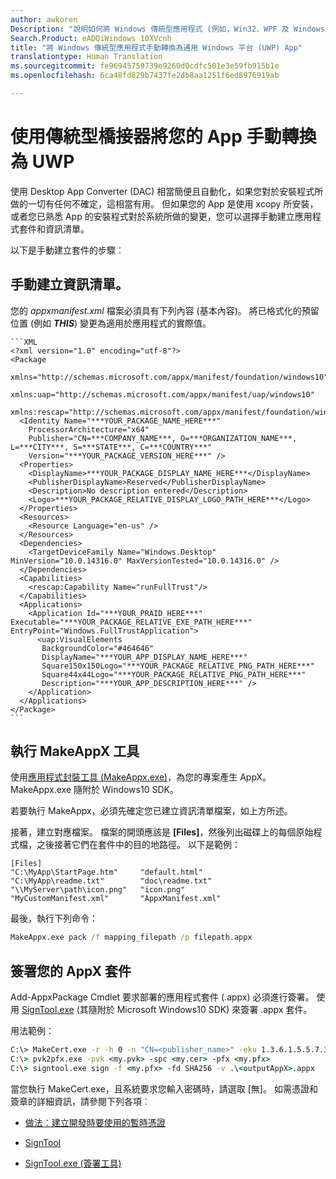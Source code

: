```yaml
---
author: awkoren
Description: "說明如何將 Windows 傳統型應用程式 (例如，Win32、WPF 及 Windows Forms) 手動轉換為通用 Windows 平台 (UWP) 應用程式。"
Search.Product: eADQiWindows 10XVcnh
title: "將 Windows 傳統型應用程式手動轉換為通用 Windows 平台 (UWP) App"
translationtype: Human Translation
ms.sourcegitcommit: fe96945759739e9260d0cdfc501e3e59fb915b1e
ms.openlocfilehash: 6ca48fd829b7437fe2db8aa1251f6ed8976919ab

---
```


# 使用傳統型橋接器將您的 App 手動轉換為 UWP

使用 Desktop App Converter (DAC) 相當簡便且自動化，如果您對於安裝程式所做的一切有任何不確定，這相當有用。 但如果您的 App 是使用 xcopy 所安裝，或者您已熟悉 App 的安裝程式對於系統所做的變更，您可以選擇手動建立應用程式套件和資訊清單。

以下是手動建立套件的步驟︰

## 手動建立資訊清單。

您的 _appxmanifest.xml_ 檔案必須具有下列內容 (基本內容)。 將已格式化的預留位置 (例如 ***THIS***) 變更為適用於應用程式的實際值。

    ```XML
    <?xml version="1.0" encoding="utf-8"?>
    <Package
       xmlns="http://schemas.microsoft.com/appx/manifest/foundation/windows10"
       xmlns:uap="http://schemas.microsoft.com/appx/manifest/uap/windows10"
       xmlns:rescap="http://schemas.microsoft.com/appx/manifest/foundation/windows10/restrictedcapabilities">
      <Identity Name="***YOUR_PACKAGE_NAME_HERE***"
        ProcessorArchitecture="x64"
        Publisher="CN=***COMPANY_NAME***, O=***ORGANIZATION_NAME***, L=***CITY***, S=***STATE***, C=***COUNTRY***"
        Version="***YOUR_PACKAGE_VERSION_HERE***" />
      <Properties>
        <DisplayName>***YOUR_PACKAGE_DISPLAY_NAME_HERE***</DisplayName>
        <PublisherDisplayName>Reserved</PublisherDisplayName>
        <Description>No description entered</Description>
        <Logo>***YOUR_PACKAGE_RELATIVE_DISPLAY_LOGO_PATH_HERE***</Logo>
      </Properties>
      <Resources>
        <Resource Language="en-us" />
      </Resources>
      <Dependencies>
        <TargetDeviceFamily Name="Windows.Desktop" MinVersion="10.0.14316.0" MaxVersionTested="10.0.14316.0" />
      </Dependencies>
      <Capabilities>
        <rescap:Capability Name="runFullTrust"/>
      </Capabilities>
      <Applications>
        <Application Id="***YOUR_PRAID_HERE***" Executable="***YOUR_PACKAGE_RELATIVE_EXE_PATH_HERE***" EntryPoint="Windows.FullTrustApplication">
          <uap:VisualElements
           BackgroundColor="#464646"
           DisplayName="***YOUR_APP_DISPLAY_NAME_HERE***"
           Square150x150Logo="***YOUR_PACKAGE_RELATIVE_PNG_PATH_HERE***"
           Square44x44Logo="***YOUR_PACKAGE_RELATIVE_PNG_PATH_HERE***"
           Description="***YOUR_APP_DESCRIPTION_HERE***" />
        </Application>
      </Applications>
    </Package>
    ```

## 執行 MakeAppX 工具

使用[應用程式封裝工具 (MakeAppx.exe)](https://msdn.microsoft.com/library/windows/desktop/hh446767(v=vs.85).aspx)，為您的專案產生 AppX。 MakeAppx.exe 隨附於 Windows10 SDK。 

若要執行 MakeAppx，必須先確定您已建立資訊清單檔案，如上方所述。 

接著，建立對應檔案。 檔案的開頭應該是 **[Files]**，然後列出磁碟上的每個原始程式檔，之後接著它們在套件中的目的地路徑。 以下是範例： 

```
[Files]
"C:\MyApp\StartPage.htm"     "default.html"
"C:\MyApp\readme.txt"        "doc\readme.txt"
"\\MyServer\path\icon.png"   "icon.png"
"MyCustomManifest.xml"       "AppxManifest.xml"
```

最後，執行下列命令： 

```cmd
MakeAppx.exe pack /f mapping_filepath /p filepath.appx
```

## 簽署您的 AppX 套件

Add-AppxPackage Cmdlet 要求部署的應用程式套件 (.appx) 必須進行簽署。 使用 [SignTool.exe](https://msdn.microsoft.com/library/windows/desktop/aa387764(v=vs.85).aspx) (其隨附於 Microsoft Windows10 SDK) 來簽署 .appx 套件。

用法範例： 

```cmd
C:\> MakeCert.exe -r -h 0 -n "CN=<publisher_name>" -eku 1.3.6.1.5.5.7.3.3 -pe -sv <my.pvk> <my.cer>
C:\> pvk2pfx.exe -pvk <my.pvk> -spc <my.cer> -pfx <my.pfx>
C:\> signtool.exe sign -f <my.pfx> -fd SHA256 -v .\<outputAppX>.appx
```

當您執行 MakeCert.exe，且系統要求您輸入密碼時，請選取 \[無\]。 如需憑證和簽章的詳細資訊，請參閱下列各項︰ 

- [做法︰建立開發時要使用的暫時憑證](https://msdn.microsoft.com/library/ms733813.aspx)

- [SignTool](https://msdn.microsoft.com/library/windows/desktop/aa387764.aspx)

- [SignTool.exe (簽署工具)](https://msdn.microsoft.com/library/8s9b9yaz.aspx)




<!--HONumber=Nov16_HO1-->


